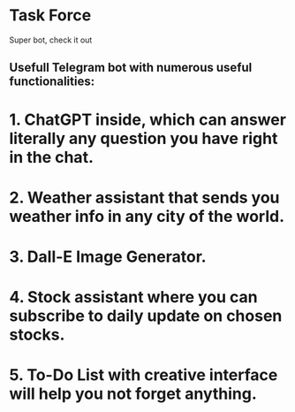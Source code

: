 # Task Force
Super bot, check it out
## Usefull Telegram bot with numerous useful functionalities:
# 1. ChatGPT inside, which can answer literally any question you have right in the chat.
# 2. Weather assistant that sends you weather info in any city of the world.
# 3. Dall-E Image Generator.
# 4. Stock assistant where you can subscribe to daily update on chosen stocks.
# 5. To-Do List with creative interface will help you not forget anything.




